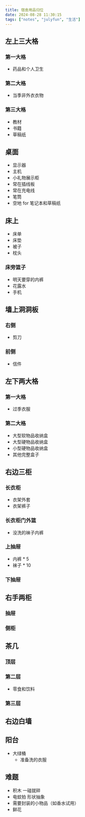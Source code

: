 ```yaml
---
title: 宿舍用品归位
date: 2024-08-28 11:30:15
tags: ["notes", "julyfun", "生活"]
---
```

## 左上三大格

### 第一大格

- 药品和个人卫生

### 第二大格

- 当季非外衣衣物

### 第三大格

- 教材
- 书籍
- 草稿纸

## 桌面

- 显示器
- 主机
- 小礼物展示柜
- 常在插线板
- 常在充电线
- 笔筒
- 空地 for 笔记本和草稿纸

## 床上

- 床单
- 床垫
- 被子
- 枕头

### 床旁篮子

- 明天要穿的内裤
- 花露水
- 手机

## 墙上洞洞板

### 右侧

- 剪刀

### 前侧

- 信件

## 左下两大格

### 第一大格

- 过季衣服

### 第二大格

- 大型软物品收纳盒
- 大型硬物品收纳盒
- 小型硬物品收纳盒
- 其他完整盒子

## 右边三柜

### 长衣柜

- 衣架外套
- 衣架裤子

### 长衣柜门外篮

- 没洗的袜子内裤

### 上抽屉

- 内裤 * 5
- 袜子 * 10

### 下抽屉

## 右手两柜

### 抽屉

### 侧柜

## 茶几

### 顶层

### 第二层

- 零食和饮料

### 第三层

## 右边白墙

## 阳台

- 大绿桶
    - 准备洗的衣服

## 难题

- 积木 一碰就碎
- 电蚊拍 形状抽象
- 需要封装的小物品（如香水试用）
- 鲜花
